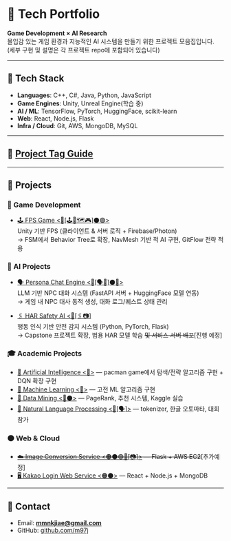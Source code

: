 # 🧠 Tech Portfolio
**Game Development × AI Research**  
몰입감 있는 게임 환경과 지능적인 AI 시스템을 만들기 위한 프로젝트 모음집입니다.  
(세부 구현 및 설명은 각 프로젝트 repo에 포함되어 있습니다)

---

## 🧰 Tech Stack
- **Languages**: C++, C#, Java, Python, JavaScript  
- **Game Engines**: Unity, Unreal Engine(학습 중)  
- **AI / ML**: TensorFlow, PyTorch, HuggingFace, scikit-learn  
- **Web**: React, Node.js, Flask  
- **Infra / Cloud**: Git, AWS, MongoDB, MySQL  


---
## 🔖 [Project Tag Guide](guides/)


---
## 🚀 Projects

### 🔷 Game Development
- [🕹 FPS Game <🔷[🕹🎯🗺🎮]⚫🟢>](https://github.com/m97j/fpsgame)  
  Unity 기반 FPS (클라이언트 & 서버 로직 + Firebase/Photon)  
  → FSM에서 Behavior Tree로 확장, NavMesh 기반 적 AI 구현, GitFlow 전략 적용

### 🔴 AI Projects
- [🗣 Persona Chat Engine <🔴[🗣🎨]⚫🔷>](https://github.com/m97j/persona-chat-engine)  
  LLM 기반 NPC 대화 시스템 (FastAPI 서버 + HuggingFace 모델 연동)  
  → 게임 내 NPC 대사 동적 생성, 대화 로그/퀘스트 상태 관리

- [🖇 HAR Safety AI <🔴[🖇📷]](https://github.com/m97j/har-safety-ai)  
  행동 인식 기반 안전 감지 시스템 (Python, PyTorch, Flask)  
  → Capstone 프로젝트 확장, 범용 HAR 모델 학습 ~~및 서비스 서버 배포~~[진행 예정]

### 🎓 Academic Projects  
- [📘 Artificial Intelligence <🔴>](https://github.com/m97j/pacman-ai) — pacman game에서 탐색/전략 알고리즘 구현 + DQN 확장 구현 
- [📘 Machine Learning <🔴>](https://github.com/m97j/ml-assignments) — 고전 ML 알고리즘 구현  
- [📘 Data Mining <🔴⚫>](https://github.com/m97j/dm-assignments) — PageRank, 추천 시스템, Kaggle 실습  
- [📘 Natural Language Processing <🔴[🗣]>](https://github.com/m97j/nlp-assignments) — tokenizer, 한글 오토마타, 대회 참가  

### 🟠 Web & Cloud
- ~~[☁️ Image Conversion Service <🟠⚫🟢🔴[📷]>](https://github.com/m97j/cloudapp) — Flask + AWS EC2~~[추가예정]
- [🖥️ Kakao Login Web Service <🟠⚫>](https://github.com/m97j/WSD4_kakao_login_auth) — React + Node.js + MongoDB  

---

## 📩 Contact
- Email: **mmnkjiae@gmail.com**  
- GitHub: [github.com/m97j](https://github.com/m97j)  
